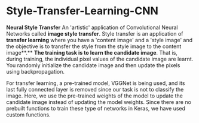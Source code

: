 # Style-Transfer-Learning-CNN
**Neural Style Transfer**
An 'artistic' application of Convolutional Neural Networks called **image style transfer**.
Style transfer is an application of **transfer learning** where you have a 'content image' and a 'style image' and the objective is to transfer the style from the style image to the content image**.**
**The training task is to learn the candidate image**. That is, during training, the individual pixel values of the candidate image are learnt. You randomly initialize the candidate image and then update the pixels using backpropagation.

For transfer learning, a pre-trained model, VGGNet is being used, and its last fully connected layer is removed since our task is not to classify the image. Here, we use the pre-trained weights of the model to update the candidate image instead of updating the model weights. Since there are no prebuilt functions to train these type of networks in Keras, we have used custom functions.
